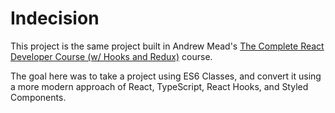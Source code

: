 # Indecision

This project is the same project built in Andrew Mead's [The Complete React Developer Course (w/ Hooks and Redux)](https://www.udemy.com/course/react-2nd-edition/) course.

The goal here was to take a project using ES6 Classes, and convert it using a more modern approach of React, TypeScript, React Hooks, and Styled Components.
